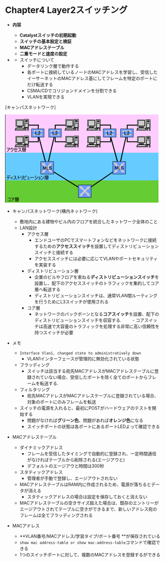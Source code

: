 # Chapter4 Layer2スイッチング
- **内容**
  - **Catalystスイッチの初期起動**
  - **スイッチの基本設定と検証**
  - **MACアドレステーブル**
  - **二重モードと速度の設定**
  

  
- - スイッチについて
    - データリンク層で動作する
    - 各ポートに接続しているノードのMACアドレスを学習し、受信したイーサーネットのMACアドレス基にしてフレームを特定のポートにだけ転送する
    - CSMA/CDでコリジョンドメインを分割できる
    - VLANを実現できる


[キャンパスネットワーク]

![Alt Text](https://github.com/yhidetoshi/Pictures/raw/master/Network_Study/campas-net.png)

  
  - キャンパスネットワーク(構内ネットワーク)
    - 敷地内にある建物やビル内のフロアを統合したネットワーク全体のこと
    - LAN設計
      - アクセス層
        - エンドユーザのPCでスマートフォンなどをネットワークに接続するための**アクセススイッチ**を設置してディストリビューションスイッチと接続する
        - アクセススイッチには必要に応じてVLANやポートセキュリティを実装する
      - ディストリビューション層
        - 企業のビルやフロアを束ねる**ディストリビューションスイッチ**を設置し、配下のアクセススイッチのトラフィックを集約してコア層へ転送する
        - ディストリビューションスイッチは、通常VLAN間ルーティングを行うためにL3スイッチが使用される
      - コア層
        - ネットワークのバックボーンとなる**コアスイッチ**を設置、配下のディストリビューションスイッチを収容する.
　　    - コアスイッチは高速で大容量のトラフィックを処理する非常に高い信頼性を持つスイッチが必要
  
- メモ
  - `Interface Vlan1, changed state to administratively down`
    - VLAN1インターフェースが管理的に無効化されている状態 
  - フラッディング
    - スイッチは該当する宛先MACアドレスがMACアドレステーブルに登録されていない場合、受信したポートを除く全てのポートからフレームを転送する.
  - フィルタリング
    - 宛先MACアドレスがMACアドレステーブルに登録されている場合、対象のポートにのみフレームを転送
  - スイッチの電源を入れると、最初にPOSTがハードウェアのテストを開始する
    - 問題がなければ**グリーン色**、問題があれば**オレンジ色**になる
    - スイッチポートの状態は各ポートにあるポートLEDよって確認できる

- MACアドレステーブル
  - ダイナミックアドレス
    - フレームを受信したタイミングで自動的に登録され、一定時間通信がなければテーブルから削除される(エージアウと)
    - デフォルトのエージアウと時間は300秒
  - スタティックアドレス
    - 管理者が手動で登録し、エージアウトされない
  - MACアドレステーブルはRAM内に作成されるため、電源が落ちるとデータが消える
    - スタティックアドレスの場合は設定を保存しておくと消えない
  - MACアドレステーブルの空きサイズ超えた場合は、既存のエントリーがエージアウトされてテーブルに空きができるまで、新しいアドレス宛のフレームは全てフラッディングされる 
  
- MACアドレス
  - **VLAN番号/MACアドレス/学習タイプ/ポート番号 **が保存されている
  - `show mac address-table or show mac-address-table`コマンドで確認できる
  - 1つのスイッチポートに対して、複数のMACアドレスを登録するができる


